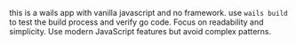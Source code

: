 this is a wails app with vanilla javascript and no framework. use `wails build` to test the build process and verify go code.
Focus on readability and simplicity. Use modern JavaScript features but avoid complex patterns.
